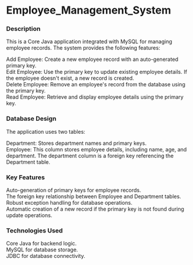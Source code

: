 # Employee_Management_System

### Description <br />
This is a Core Java application integrated with MySQL for managing employee records. The system provides the following features: <br />

Add Employee: Create a new employee record with an auto-generated primary key.<br />
Edit Employee: Use the primary key to update existing employee details. If the employee doesn't exist, a new record is created.<br />
Delete Employee: Remove an employee's record from the database using the primary key.<br />
Read Employee: Retrieve and display employee details using the primary key.<br />

### Database Design <br />
The application uses two tables: <br />

Department: Stores department names and primary keys.<br />
Employee: This column stores employee details, including name, age, and department. The department column is a foreign key referencing the Department table.<br />

### Key Features <br />
Auto-generation of primary keys for employee records. <br />
The foreign key relationship between Employee and Department tables. <br />
Robust exception handling for database operations. <br />
Automatic creation of a new record if the primary key is not found during update operations. <br />

### Technologies Used <br />
Core Java for backend logic. <br />
MySQL for database storage. <br />
JDBC for database connectivity. <br />
